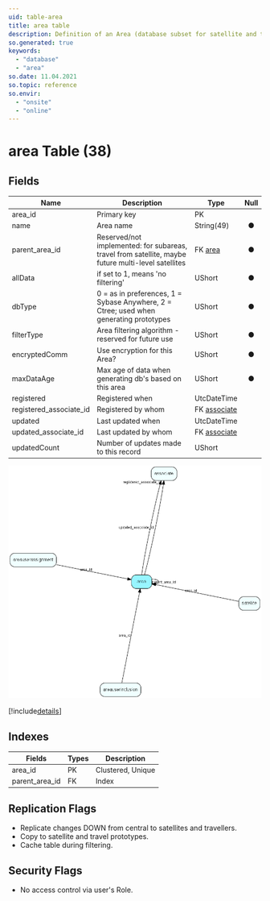 ```yaml
---
uid: table-area
title: area table
description: Definition of an Area (database subset for satellite and travel)
so.generated: true
keywords:
  - "database"
  - "area"
so.date: 11.04.2021
so.topic: reference
so.envir:
  - "onsite"
  - "online"
---
```


# area Table (38)

## Fields

| Name | Description | Type | Null |
|------|-------------|------|:----:|
|area\_id|Primary key|PK| |
|name|Area name|String(49)|&#x25CF;|
|parent\_area\_id|Reserved/not implemented: for subareas, travel from satellite, maybe future multi-level satellites|FK [area](area.md)|&#x25CF;|
|allData|if set to 1, means &apos;no filtering&apos;|UShort|&#x25CF;|
|dbType|0 = as in preferences, 1 = Sybase Anywhere, 2 = Ctree; used when generating prototypes|UShort|&#x25CF;|
|filterType|Area filtering algorithm - reserved for future use|UShort|&#x25CF;|
|encryptedComm|Use encryption for this Area?|UShort|&#x25CF;|
|maxDataAge|Max age of data when generating db&apos;s based on this area|UShort|&#x25CF;|
|registered|Registered when|UtcDateTime| |
|registered\_associate\_id|Registered by whom|FK [associate](associate.md)| |
|updated|Last updated when|UtcDateTime| |
|updated\_associate\_id|Last updated by whom|FK [associate](associate.md)| |
|updatedCount|Number of updates made to this record|UShort| |


![area table relationship diagram](./media/area.png)

[!include[details](./includes/area.md)]

## Indexes

| Fields | Types | Description |
|--------|-------|-------------|
|area\_id |PK |Clustered, Unique |
|parent\_area\_id |FK |Index |

## Replication Flags

* Replicate changes DOWN from central to satellites and travellers.
* Copy to satellite and travel prototypes.
* Cache table during filtering.

## Security Flags

* No access control via user's Role.

